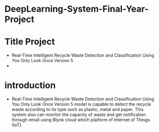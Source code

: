 # DeepLearning-System-Final-Year-Project

# Title Project
- Real-Time Intelligent Recycle Waste Detection and Classification Using You Only Look Once Version 5
- 
# introduction
- Real-Time Intelligent Recycle Waste Detection and Classification Using You Only Look Once Version 5
  model is capable to detect the recycle waste according to its type such as plastic, metal and paper.
  This system also can monitor the capacity of waste and get notification through email using Blynk
  cloud which platform of Internet of Things (IoT). 
